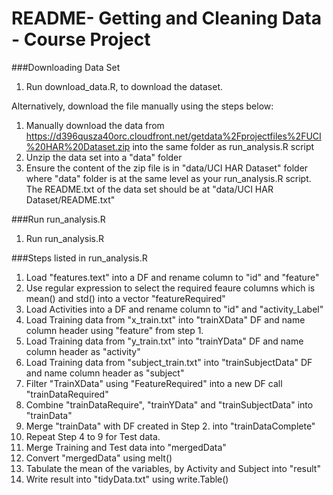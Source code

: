README- Getting and Cleaning Data - Course Project
================================================================================

###Downloading Data Set
1. Run download_data.R, to download the dataset.

Alternatively, download the file manually using the steps below:
1. Manually download the data from https://d396qusza40orc.cloudfront.net/getdata%2Fprojectfiles%2FUCI%20HAR%20Dataset.zip into the same folder as run_analysis.R script
2. Unzip the data set into a "data" folder
3. Ensure the content of the zip file is in "data/UCI HAR Dataset" folder where
"data" folder is at the same level as your run_analysis.R script. The README.txt
of the data set should be at "data/UCI HAR Dataset/README.txt"

###Run run_analysis.R

1. Run run_analysis.R

###Steps listed in run_analysis.R

 1. Load "features.text" into a DF and rename column to "id" and "feature"
 2. Use regular expression to select the required feaure columns which is mean() 
    and std() into a vector "featureRequired"
 3. Load Activities into a DF and rename column to "id" and "activity_Label"
 4. Load Training data from "x_train.txt" into "trainXData" DF and name column 
    header using "feature" from step 1.
 5. Load Training data from "y_train.txt" into "trainYData" DF and name column 
    header as "activity"
 6. Load Training data from "subject_train.txt" into "trainSubjectData" DF and 
    name column header as "subject"
 7. Filter "TrainXData" using "FeatureRequired" into a new DF call "trainDataRequired"
 8. Combine "trainDataRequire", "trainYData" and "trainSubjectData" into "trainData"
 9. Merge "trainData" with DF created in Step 2. into "trainDataComplete"
10. Repeat Step 4 to 9 for Test data.
11. Merge Training and Test data into "mergedData"
12. Convert "mergedData" using melt()
13. Tabulate the mean of the variables, by Activity and Subject into "result"
14. Write result into "tidyData.txt" using write.Table()